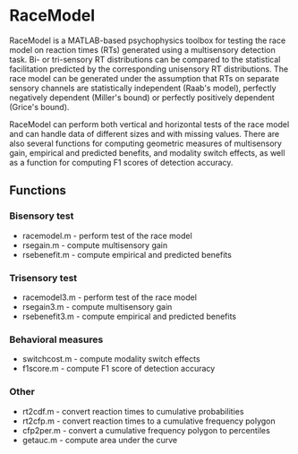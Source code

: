 # RaceModel
RaceModel is a MATLAB-based psychophysics toolbox for testing the race model on reaction times (RTs) generated using a multisensory detection task. Bi- or tri-sensory RT distributions can be compared to the statistical facilitation predicted by the corresponding unisensory RT distributions. The race model can be generated under the assumption that RTs on separate sensory channels are statistically independent (Raab's model), perfectly negatively dependent (Miller's bound) or perfectly positively dependent (Grice's bound). 

RaceModel can perform both vertical and horizontal tests of the race model and can handle data of different sizes and with missing values. There are also several functions for computing geometric measures of multisensory gain, empirical and predicted benefits, and modality switch effects, as well as a function for computing F1 scores of detection accuracy.
 
 ## Functions
 ### Bisensory test
 * racemodel.m - perform test of the race model
 * rsegain.m - compute multisensory gain
 * rsebenefit.m - compute empirical and predicted benefits
 
 ### Trisensory test
 * racemodel3.m - perform test of the race model
 * rsegain3.m - compute multisensory gain
 * rsebenefit3.m - compute empirical and predicted benefits
 
 ### Behavioral measures
 * switchcost.m - compute modality switch effects
 * f1score.m - compute F1 score of detection accuracy
 
 ### Other
 * rt2cdf.m - convert reaction times to cumulative probabilities
 * rt2cfp.m - convert reaction times to a cumulative frequency polygon 
 * cfp2per.m - convert a cumulative frequency polygon to percentiles
 * getauc.m - compute area under the curve
